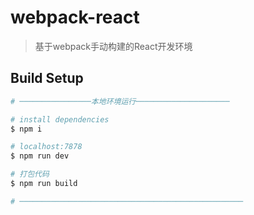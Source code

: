 # webpack-react

> 基于webpack手动构建的React开发环境

## Build Setup

``` bash
# ────────────────本地环境运行─────────────────────

# install dependencies
$ npm i

# localhost:7878
$ npm run dev

# 打包代码
$ npm run build

# ──────────────────────────────────────────────────
```
